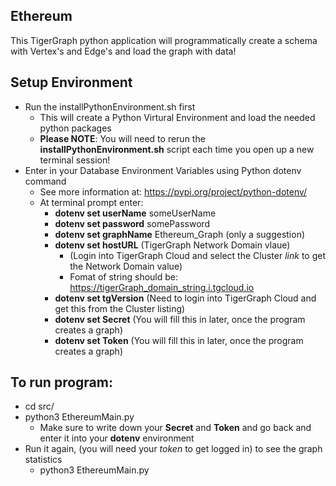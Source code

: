## Ethereum
This TigerGraph python application will programmatically create a schema with Vertex's and Edge's and load the graph with data!
## Setup Environment
- Run the installPythonEnvironment.sh first
  - This will create a Python Virtural Environment and load the needed python packages
  - **Please NOTE**: You will need to rerun the **installPythonEnvironment.sh** script each time you open up a new terminal session!
- Enter in your Database Environment Variables using Python dotenv command
    - See more information at: https://pypi.org/project/python-dotenv/
    - At terminal prompt enter:
        - **dotenv set userName** someUserName
        - **dotenv set password** somePassword
        - **dotenv set graphName** Ethereum_Graph (only a suggestion)
        - **dotenv set hostURL** (TigerGraph Network Domain vlaue)
          - (Login into TigerGraph Cloud and select the Cluster *link* to get the Network Domain value)
          - Fomat of string should be: https://tigerGraph_domain_string.i.tgcloud.io
        - **dotenv set tgVersion** (Need to login into TigerGraph Cloud and get this from the Cluster listing)
        - **dotenv set Secret** (You will fill this in later, once the program creates a graph)
        - **dotenv set Token** (You will fill this in later, once the program creates a graph)
## To run program:
- cd src/
- python3 EthereumMain.py
    - Make sure to write down your **Secret** and **Token** and go back and enter it into your **dotenv** environment
- Run it again, (you will need your *token* to get logged in) to see the graph statistics
  - python3 EthereumMain.py
    
